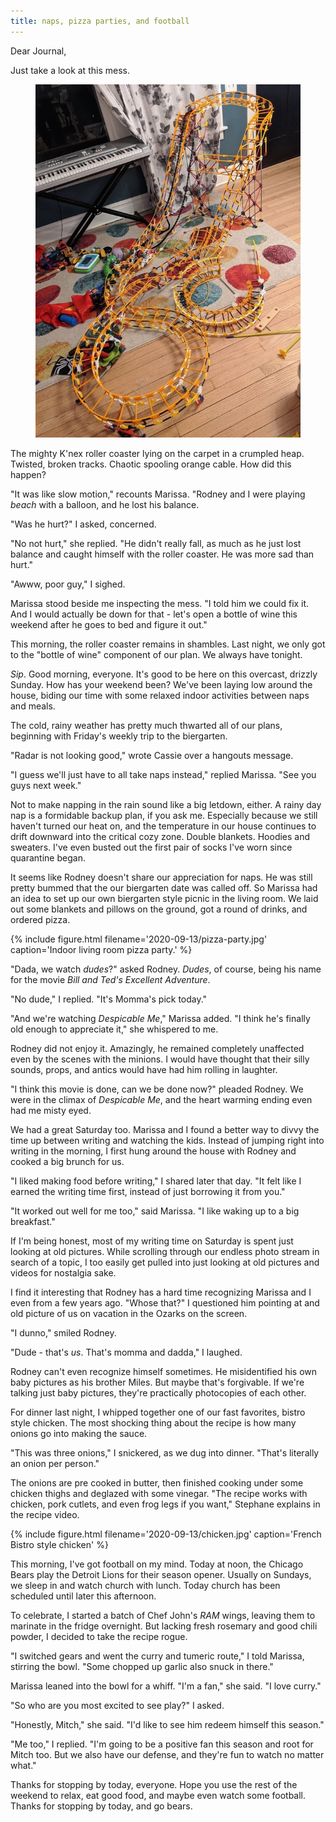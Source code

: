 ```yaml
---
title: naps, pizza parties, and football
---
```


Dear Journal,

Just take a look at this mess.

<figure>
  <a href="/images/2020-09-13/roller-coaster.jpg">
    <img alt="2020 09 13 roller coaster" src="/images/2020-09-13/roller-coaster.jpg"/>
  </a>
</figure>

The mighty K'nex roller coaster lying on the carpet in a crumpled
heap.  Twisted, broken tracks.  Chaotic spooling orange cable.  How
did this happen?

"It was like slow motion," recounts Marissa.  "Rodney and I were
playing _beach_ with a balloon, and he lost his balance.

"Was he hurt?" I asked, concerned.

"No not hurt," she replied.  "He didn't really fall, as much as he
just lost balance and caught himself with the roller coaster.  He was
more sad than hurt."

"Awww, poor guy," I sighed.

Marissa stood beside me inspecting the mess.  "I told him we could fix
it.  And I would actually be down for that - let's open a bottle of
wine this weekend after he goes to bed and figure it out."

This morning, the roller coaster remains in shambles.  Last night, we
only got to the "bottle of wine" component of our plan.  We always
have tonight.

_Sip_.  Good morning, everyone.  It's good to be here on this
overcast, drizzly Sunday.  How has your weekend been?  We've been
laying low around the house, biding our time with some relaxed indoor
activities between naps and meals.

The cold, rainy weather has pretty much thwarted all of our plans,
beginning with Friday's weekly trip to the biergarten.

"Radar is not looking good," wrote Cassie over a hangouts message.

"I guess we'll just have to all take naps instead," replied Marissa.
"See you guys next week."

Not to make napping in the rain sound like a big letdown, either.  A
rainy day nap is a formidable backup plan, if you ask me.  Especially
because we still haven't turned our heat on, and the temperature in
our house continues to drift downward into the critical cozy zone.
Double blankets.  Hoodies and sweaters.  I've even busted out the
first pair of socks I've worn since quarantine began.

It seems like Rodney doesn't share our appreciation for naps.  He was
still pretty bummed that the our biergarten date was called off.  So
Marissa had an idea to set up our own biergarten style picnic in the
living room.  We laid out some blankets and pillows on the ground, got
a round of drinks, and ordered pizza.

{% include figure.html filename='2020-09-13/pizza-party.jpg'
caption='Indoor living room pizza party.' %}

"Dada, we watch _dudes_?" asked Rodney.  _Dudes_, of course, being his
name for the movie _Bill and Ted's Excellent Adventure_.

"No dude," I replied.  "It's Momma's pick today."

"And we're watching _Despicable Me_," Marissa added.  "I think he's
finally old enough to appreciate it," she whispered to me.

Rodney did not enjoy it.  Amazingly, he remained completely unaffected
even by the scenes with the minions.  I would have thought that their
silly sounds, props, and antics would have had him rolling in
laughter.

"I think this movie is done, can we be done now?" pleaded Rodney.  We
were in the climax of _Despicable Me_, and the heart warming ending
even had me misty eyed.

We had a great Saturday too.  Marissa and I found a better way to
divvy the time up between writing and watching the kids.  Instead of
jumping right into writing in the morning, I first hung around the
house with Rodney and cooked a big brunch for us.

"I liked making food before writing," I shared later that day.  "It
felt like I earned the writing time first, instead of just borrowing
it from you."

"It worked out well for me too," said Marissa.  "I like waking up to a
big breakfast."

If I'm being honest, most of my writing time on Saturday is spent just
looking at old pictures.  While scrolling through our endless photo
stream in search of a topic, I too easily get pulled into just looking
at old pictures and videos for nostalgia sake.

I find it interesting that Rodney has a hard time recognizing Marissa
and I even from a few years ago.  "Whose that?" I questioned him
pointing at and old picture of us on vacation in the Ozarks on the
screen.

"I dunno," smiled Rodney.

"Dude - that's _us_.  That's momma and dadda," I laughed.

Rodney can't even recognize himself sometimes.  He misidentified his
own baby pictures as his brother Miles.  But maybe that's forgivable.
If we're talking just baby pictures, they're practically photocopies
of each other.

For dinner last night, I whipped together one of our fast favorites,
bistro style chicken.  The most shocking thing about the recipe is how
many onions go into making the sauce.

"This was three onions," I snickered, as we dug into dinner.  "That's
literally an onion per person."

The onions are pre cooked in butter, then finished cooking under some
chicken thighs and deglazed with some vinegar.  "The recipe works with
chicken, pork cutlets, and even frog legs if you want," Stephane
explains in the recipe video.

{% include figure.html filename='2020-09-13/chicken.jpg'
caption='French Bistro style chicken' %}

This morning, I've got football on my mind.  Today at noon, the
Chicago Bears play the Detroit Lions for their season opener.  Usually
on Sundays, we sleep in and watch church with lunch.  Today church has
been scheduled until later this afternoon.

To celebrate, I started a batch of Chef John's _RAM_ wings, leaving
them to marinate in the fridge overnight.  But lacking fresh rosemary
and good chili powder, I decided to take the recipe rogue.

"I switched gears and went the curry and tumeric route," I told
Marissa, stirring the bowl.  "Some chopped up garlic also snuck in
there."

Marissa leaned into the bowl for a whiff.  "I'm a fan," she said.  "I
love curry."

"So who are you most excited to see play?" I asked.

"Honestly, Mitch," she said.  "I'd like to see him redeem himself this
season."

"Me too," I replied.  "I'm going to be a positive fan this season and
root for Mitch too.  But we also have our defense, and they're fun to
watch no matter what."

Thanks for stopping by today, everyone.  Hope you use the rest of the
weekend to relax, eat good food, and maybe even watch some football.
Thanks for stopping by today, and go bears.
